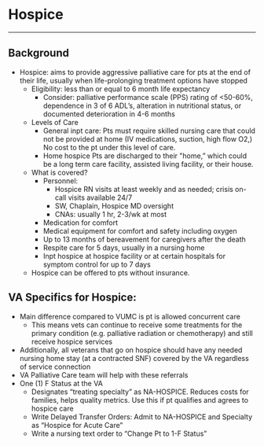 # Hospice

---

## Background
-	Hospice: aims to provide aggressive palliative care for pts at the end of their life, usually when life-prolonging treatment options have stopped
    -	Eligibility: less than or equal to 6 month life expectancy
        -	Consider: palliative performance scale (PPS) rating of <50-60%, dependence in 3 of 6 ADL’s, alteration in nutritional status, or documented deterioration in 4-6 months 
    - Levels of Care
        - General inpt care: Pts must require skilled nursing care that could not be provided at home (IV medications, suction, high flow O2,) No cost to the pt under this level of care.
        - Home hospice Pts are discharged to their "home,” which could be a long term care facility, assisted living facility, or their house.
    - What is covered?
        - Personnel:
             - Hospice RN visits at least weekly and as needed; crisis on-call visits available 24/7
             - SW, Chaplain, Hospice MD oversight
             - CNAs: usually 1 hr, 2-3/wk at most
        - Medication for comfort
        - Medical equipment for comfort and safety including oxygen
        - Up to 13 months of bereavement for caregivers after the death
        - Respite care for 5 days, usually in a nursing home
        - Inpt hospice at hospice facility or at certain hospitals for symptom control for up to 7 days
    - Hospice can be offered to pts without insurance.

## VA Specifics for Hospice:
-	Main difference compared to VUMC is pt is allowed concurrent care
    -	This means vets can continue to receive some treatments for the primary condition (e.g. palliative radiation or chemotherapy) and still receive hospice services
-	Additionally, all veterans that go on hospice should have any needed nursing home stay (at a contracted SNF) covered by the VA regardless of service connection
-	VA Palliative Care team will help with these referrals
-	One (1) F Status at the VA
    -	Designates “treating specialty” as NA-HOSPICE. Reduces costs for families, helps quality metrics. Use this if pt qualifies and agrees to hospice care
    -	Write Delayed Transfer Orders: Admit to NA-HOSPICE and Specialty as “Hospice for Acute Care”
    -	Write a nursing text order to “Change Pt to 1-F Status” 
